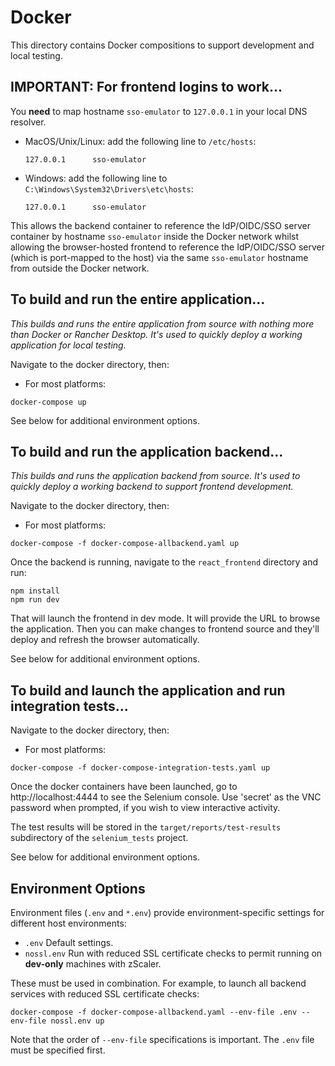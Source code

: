 # Docker

This directory contains Docker compositions to support development and local testing.

## IMPORTANT: For frontend logins to work...

You **need** to map hostname `sso-emulator` to `127.0.0.1` in your local DNS resolver.
- MacOS/Unix/Linux: add the following line to `/etc/hosts`:
   ```
   127.0.0.1      sso-emulator
  ```
- Windows: add the following line to `C:\Windows\System32\Drivers\etc\hosts`:
   ```
   127.0.0.1      sso-emulator
   ```

This allows the backend
container to reference the IdP/OIDC/SSO server container by hostname `sso-emulator` inside the Docker network
whilst allowing the browser-hosted frontend to reference the IdP/OIDC/SSO server (which is port-mapped to the host) via the same
`sso-emulator` hostname from outside the Docker network.

## To build and run the entire application...

*This builds and runs the entire application from source with nothing more than Docker or Rancher Desktop. 
It's used to quickly deploy a working application for local testing.*

Navigate to the docker directory, then:

- For most platforms:
```shell
docker-compose up
```

See below for additional environment options.

## To build and run the application backend...

*This builds and runs the application backend from source. It's used to quickly deploy a working backend to support frontend
development.*

Navigate to the docker directory, then:

- For most platforms:
```shell
docker-compose -f docker-compose-allbackend.yaml up
```

Once the backend is running, navigate to the `react_frontend` directory and run:
```shell
npm install
npm run dev
```

That will launch the frontend in dev mode. It will provide the URL to browse the application.
Then you can make changes to frontend source and they'll deploy and refresh the browser automatically.

See below for additional environment options.

## To build and launch the application and run integration tests...

Navigate to the docker directory, then:

- For most platforms:
```shell
docker-compose -f docker-compose-integration-tests.yaml up
```

Once the docker containers have been launched, go to http://localhost:4444 to see the Selenium console. Use 'secret' as the VNC password when prompted, if you wish to view interactive activity.

The test results will be stored in the `target/reports/test-results` subdirectory of the `selenium_tests` project.

See below for additional environment options.

## Environment Options

Environment files (`.env` and `*.env`) provide environment-specific settings for different host environments:

- `.env` Default settings.
- `nossl.env` Run with reduced SSL certificate checks to permit running on **dev-only** machines with zScaler.

These must be used in combination. For example, to launch all backend services with reduced SSL certificate checks:

```shell
docker-compose -f docker-compose-allbackend.yaml --env-file .env --env-file nossl.env up
```

Note that the order of `--env-file` specifications is important. The `.env` file must be specified first.
